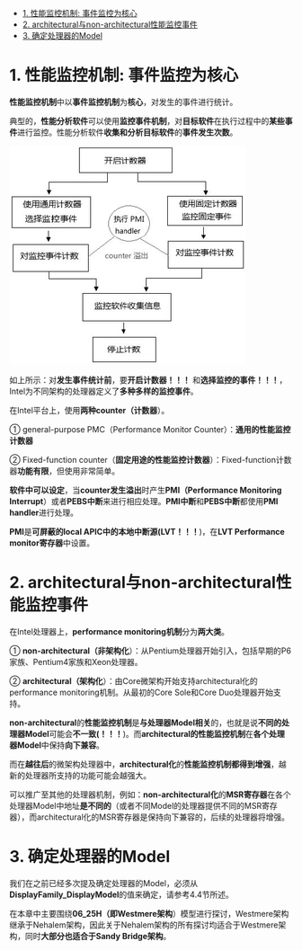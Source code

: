 
<!-- @import "[TOC]" {cmd="toc" depthFrom=1 depthTo=6 orderedList=false} -->

<!-- code_chunk_output -->

- [1. 性能监控机制: 事件监控为核心](#1-性能监控机制-事件监控为核心)
- [2. architectural与non-architectural性能监控事件](#2-architectural与non-architectural性能监控事件)
- [3. 确定处理器的Model](#3-确定处理器的model)

<!-- /code_chunk_output -->

# 1. 性能监控机制: 事件监控为核心

**性能监控机制**中以**事件监控机制**为**核心**，对发生的事件进行统计。

典型的，**性能分析软件**可以使用**监控事件机制**，对**目标软件**在执行过程中的**某些事件**进行监控。性能分析软件**收集和分析目标软件**的**事件发生次数**。

![config](./images/1.jpg)

如上所示：对**发生事件统计前**，要**开启计数器！！！** 和**选择监控的事件！！！**，Intel为不同架构的处理器定义了**多种多样的监控事件**。

在Intel平台上，使用**两种counter（计数器**）。

① general\-purpose PMC（Performance Monitor Counter）：**通用的性能监控计数器**

② Fixed\-function counter（**固定用途的性能监控计数器**）：Fixed\-function计数器**功能有限**，但使用非常简单。

**软件中可以设定**，当**counter发生溢出**时产生**PMI（Performance Monitoring Interrupt**）或者**PEBS中断**来进行相应处理。**PMI中断**和**PEBS中断**都使用**PMI handler**进行处理。

**PMI**是**可屏蔽的local APIC中的本地中断源(LVT！！！**)，在**LVT Performance monitor寄存器**中设置。

# 2. architectural与non-architectural性能监控事件

在Intel处理器上，**performance monitoring机制**分为**两大类**。

① **non\-architectural（非架构化**）：从Pentium处理器开始引入，包括早期的P6家族、Pentium4家族和Xeon处理器。

② **architectural（架构化**）：由Core微架构开始支持architectural化的performance monitoring机制。从最初的Core Sole和Core Duo处理器开始支持。

**non\-architectural**的**性能监控机制**是**与处理器Model相关**的，也就是说**不同的处理器Model**可能会**不一致(！！！**)。而**architectural的性能监控机制**在**各个处理器Model**中保持**向下兼容**。

而在**越往后**的微架构处理器中，**architectural化**的**性能监控机制都得到增强**，越新的处理器所支持的功能可能会越强大。

可以推广至其他的处理器机制，例如：**non\-architectural化**的**MSR寄存器**在各个处理器Model中地址**是不同的**（或者不同Model的处理器提供不同的MSR寄存器），而architectural化的MSR寄存器是保持向下兼容的，后续的处理器将增强。

# 3. 确定处理器的Model

我们在之前已经多次提及确定处理器的Model，必须从**DisplayFamily\_DisplayModel**的值来确定，请参考4.4节所述。

在本章中主要围绕**06\_25H（即Westmere架构**）模型进行探讨，Westmere架构继承于Nehalem架构，因此关于Nehalem架构的所有探讨均适合于Westmere架构，同时**大部分也适合于Sandy Bridge架构**。
